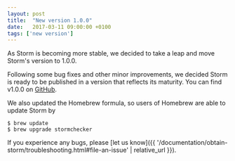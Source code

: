 ```yaml
---
layout: post
title:  "New version 1.0.0"
date:   2017-03-11 09:00:00 +0100
tags: ['new version']
---
```


As Storm is becoming more stable, we decided to take a leap and move Storm's version to 1.0.0.
<!--more-->

Following some bug fixes and other minor improvements, we decided Storm is ready to be published in a version that reflects its maturity.
You can find v1.0.0 on [GitHub](https://github.com/moves-rwth/storm/releases/tag/1.0.0).


We also updated the Homebrew formula, so users of Homebrew are able to update Storm by

```console
$ brew update
$ brew upgrade stormchecker
```

If you experience any bugs, please [let us know]({{ '/documentation/obtain-storm/troubleshooting.html#file-an-issue' | relative_url }}).

